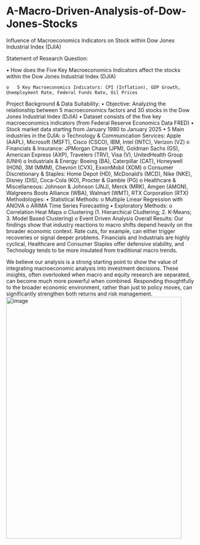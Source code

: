# A-Macro-Driven-Analysis-of-Dow-Jones-Stocks
Influence of Macroeconomics Indicators on Stock within Dow Jones Industrial Index (DJIA)

Statement of Research Question: 

 •	How does the Five Key Macroeconomics Indicators affect the stocks within the Dow Jones Industrial Index (DJIA)
    
    o	5 Key Macroeconomics Indicators: CPI (Inflation), GDP Growth, Unemployment Rate, Federal Funds Rate, Oil Prices
Project Background & Data Suitability:
 •	Objective: Analyzing the relationship between 5 macroeconomics factors and 30 stocks in the Dow Jones Industrial Index (DJIA)
 •	Dataset consists of the five key macroeconomics indicators (from Federal Reserve Economics Data FRED)
 •	Stock market data starting from January 1980 to January 2025
 •	5 Main industries in the DJIA:
    o	Technology & Communication Services: Apple (AAPL), Microsoft (MSFT), Cisco (CSCO), IBM, Intel (INTC), Verizon (VZ)
o	Financials & Insurance: JPMorgan Chase (JPM), Goldman Sachs (GS), American Express (AXP), Travelers (TRV), Visa (V), UnitedHealth Group (UNH)
o	Industrials & Energy: Boeing (BA), Caterpillar (CAT), Honeywell (HON), 3M (MMM), Chevron (CVX), ExxonMobil (XOM)
o	Consumer Discretionary & Staples: Home Depot (HD), McDonald’s (MCD), Nike (NKE), Disney (DIS), Coca-Cola (KO), Procter & Gamble (PG)
o	Healthcare & Miscellaneous: Johnson & Johnson (JNJ), Merck (MRK), Amgen (AMGN), Walgreens Boots Alliance (WBA), Walmart (WMT), RTX Corporation (RTX)
Methodologies:
•	Statistical Methods: 
o	Multiple Linear Regression with ANOVA
o	ARIMA Time Series Forecasting
•	Exploratory Methods: 
o	Correlation Heat Maps
o	Clustering (1. Hierarchical Cludtering; 2. K-Means; 3. Model Based Clustering)
o	Event Driven Analysis
Overall Results:
Our findings show that industry reactions to macro shifts depend heavily on the broader economic context. Rate cuts, for example, can either trigger recoveries or signal deeper problems. Financials and Industrials are highly cyclical, Healthcare and Consumer Staples offer defensive stability, and Technology tends to be more insulated from traditional macro trends. 

We believe our analysis is a strong starting point to show the value of integrating macroeconomic analysis into investment decisions. These insights, often overlooked when macro and equity research are separated, can become much more powerful when combined. Responding thoughtfully to the broader economic environment, rather than just to policy moves, can significantly strengthen both returns and risk management.
<img width="468" height="645" alt="image" src="https://github.com/user-attachments/assets/b958d271-b074-4231-b357-9ad4d0ebc001" />
